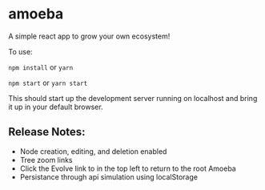 # amoeba
A simple react app to grow your own ecosystem!

To use:

`npm install`
or 
`yarn`

`npm start` 
or 
`yarn start`

This should start up the development server running on localhost and bring it up in your default browser.

## Release Notes:
- Node creation, editing, and deletion enabled
- Tree zoom links
- Click the Evolve link to in the top left to return to the root Amoeba
- Persistance through api simulation using localStorage